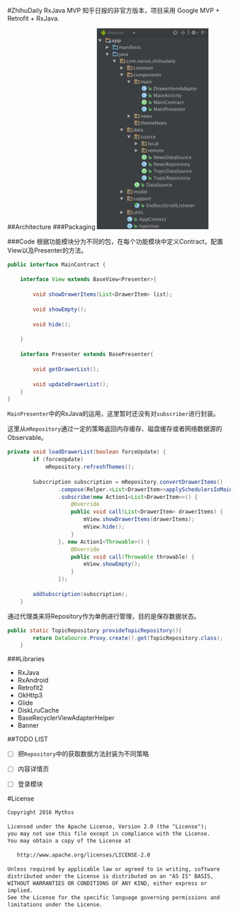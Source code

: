 #ZhihuDaily RxJava MVP
知乎日报的非官方版本，项目采用 Google MVP + Retrofit + RxJava.


##Architecture
###Packaging
<img src="screenshots/packaging.png" width="50%" />

###Code
根据功能模块分为不同的包，在每个功能模块中定义Contract，配置View以及Presenter的方法。

```java
public interface MainContract {

    interface View extends BaseView<Presenter>{

        void showDrawerItems(List<DrawerItem> list);

        void showEmpty();

        void hide();

    }

    interface Presenter extends BasePresenter{

        void getDrawerList();

        void updateDrawerList();
    }
}
```
``MainPresenter``中的RxJava的运用，这里暂时还没有对``subscriber``进行封装。

这里从``mRepository``通过一定的策略返回内存缓存、磁盘缓存或者网络数据源的Observable。


```java
private void loadDrawerList(boolean forceUpdate) {
        if (forceUpdate)
            mRepository.refreshThemes();

        Subscription subscription = mRepository.convertDrawerItems()
                .compose(Relper.<List<DrawerItem>>applySchedulersIoMain())
                .subscribe(new Action1<List<DrawerItem>>() {
                    @Override
                    public void call(List<DrawerItem> drawerItems) {
                        mView.showDrawerItems(drawerItems);
                        mView.hide();
                    }
                }, new Action1<Throwable>() {
                    @Override
                    public void call(Throwable throwable) {
                        mView.showEmpty();
                    }
                });

        addSubscription(subscription);
    }
```
通过代理类来将Repository作为单例进行管理，目的是保存数据状态。

```java
public static TopicRepository provideTopicRepository(){
        return DataSource.Proxy.create().get(TopicRepository.class);
    }
```


###Libraries
- RxJava 
- RxAndroid
- Retrofit2
- OkHttp3
- Glide
- DiskLruCache
- BaseRecyclerViewAdapterHelper
- Banner

##TODO LIST

- [ ] 把``Repository``中的获取数据方法封装为不同策略
- [ ] 内容详情页
- [ ] 登录模块


#License


    Copyright 2016 Mythss
 
    Licensed under the Apache License, Version 2.0 (the "License");
    you may not use this file except in compliance with the License.
    You may obtain a copy of the License at

       http://www.apache.org/licenses/LICENSE-2.0

    Unless required by applicable law or agreed to in writing, software
    distributed under the License is distributed on an "AS IS" BASIS,
    WITHOUT WARRANTIES OR CONDITIONS OF ANY KIND, either express or implied.
    See the License for the specific language governing permissions and
    limitations under the License.




